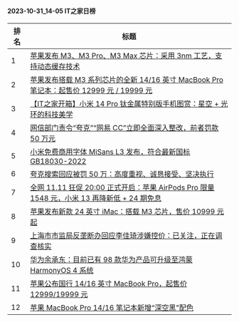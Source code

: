#### 2023-10-31_14-05  IT之家日榜

| 排名 | 标题|
| --- | ---|
| 1 | [苹果发布 M3、M3 Pro、M3 Max 芯片：采用 3nm 工艺，支持动态缓存技术](https://www.ithome.com/0/728/752.htm) |
| 2 | [苹果发布搭载 M3 系列芯片的全新 14/16 英寸 MacBook Pro 笔记本：起售价 12999 元 / 19999 元](https://www.ithome.com/0/728/754.htm) |
| 3 | [【IT之家开箱】小米 14 Pro 钛金属特别版手机图赏：星空 + 光环的科技美学](https://www.ithome.com/0/728/651.htm) |
| 4 | [网信部门责令“夸克”“网易 CC”立即全面深入整改，前者罚款 50 万元](https://www.ithome.com/0/728/697.htm) |
| 5 | [小米免费商用字体 MiSans L3 发布，符合最新国标 GB18030-2022](https://www.ithome.com/0/728/721.htm) |
| 6 | [夸克搜索回应被罚 50 万：高度重视、诚恳接受、坚决执行](https://www.ithome.com/0/728/709.htm) |
| 7 | [全网 11.11 狂促 20:00 正式开启：苹果 AirPods Pro 限量 1548 元，小米 13 再降新低 + 24 期免息](https://www.ithome.com/0/728/733.htm) |
| 8 | [苹果发布新款 24 英寸 iMac：搭载 M3 芯片，售价 10999 元起](https://www.ithome.com/0/728/757.htm) |
| 9 | [上海市市监局反垄断办回应李佳琦涉嫌控价：已关注，正在调查核实](https://www.ithome.com/0/728/664.htm) |
| 10 | [华为余承东：目前已有 98 款华为产品可升级至鸿蒙 HarmonyOS 4 系统](https://www.ithome.com/0/728/636.htm) |
| 11 | [苹果公布国行 14/16 英寸 MacBook Pro，起售价 12999/19999 元](https://www.ithome.com/0/728/761.htm) |
| 12 | [苹果 MacBook Pro 14/16 笔记本新增“深空黑”配色](https://www.ithome.com/0/728/755.htm) |
